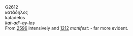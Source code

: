 <body>
  <p>G2612<br>  κατάδηλος  <br> katadēlos  <br><i>kat-ad‘-ay-los </i><br>From <a href="g2596.htm">2596</a> intensively and <a href="g1212.htm">1212</a>  <i>manifest:</i> - far more evident.<br></p>
 </body>